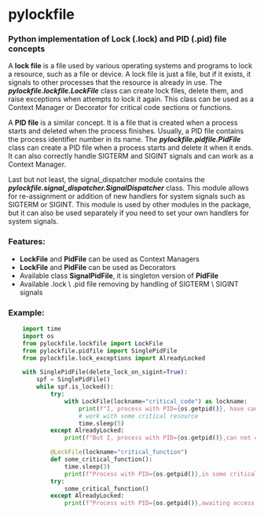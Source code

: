 # pylockfile
### Python implementation of Lock (.lock) and PID (.pid) file concepts

A <b>lock file</b> is a file used by various operating systems and programs to lock a resource, such as a file or device. A lock file is just a file, but if it exists, it signals to other processes that the resource is already in use. The <b><i>pylockfile.lockfile.LockFile</i></b> class can create lock files, delete them, and raise exceptions when attempts to lock it again. This class can be used as a Context Manager or Decorator for critical code sections or functions.

A <b>PID file</b> is a similar concept. It is a file that is created when a process starts and deleted when the process finishes. Usually, a PID file contains the process identifier number in its name. The <b><i>pylockfile.pidfile.PidFile</i></b> class can create a PID file when a process starts and delete it when it ends. It can also correctly handle SIGTERM and SIGINT signals and can work as a Context Manager.

Last but not least, the signal_dispatcher module contains the <b><i>pylockfile.signal_dispatcher.SignalDispatcher</i></b> class. This module allows for re-assignment or addition of new handlers for system signals such as SIGTERM or SIGINT. This module is used by other modules in the package, but it can also be used separately if you need to set your own handlers for system signals.

### Features:

* <b>LockFile</b> and <b>PidFile</b> can be used as Context Managers 
* <b>LockFile</b> and <b>PidFile</b> can be used as Decorators
* Available class <b>SignalPidFile</b>, it is singleton version of <b>PidFile</b>
* Available .lock \\ .pid file removing by handling of SIGTERM \ SIGINT signals

### Example:

```python
    import time
    import os
    from pylockfile.lockfile import LockFile
    from pylockfile.pidfile import SinglePidFile
    from pylockfile.lock_exceptions import AlreadyLocked

    with SinglePidFile(delete_lock_on_sigint=True):
        spf = SinglePidFile()
        while spf.is_locked():
            try:
                with LockFile(lockname="critical_code") as lockname:
                    print(f"I, process with PID={os.getpid()}, have caught this very critical resource")
                    # work with some critical resource
                    time.sleep(5)
            except AlreadyLocked:
                print(f"But I, process with PID={os.getpid()},can not caught this very critical resource")

            @LockFile(lockname="critical_function")
            def some_critical_function():
                time.sleep(3)
                print(f"Process with PID={os.getpid()},in some critical function")
            try:
                some_critical_function()
            except AlreadyLocked:
                print(f"Process with PID={os.getpid()},awaiting access to some critical function")
```

